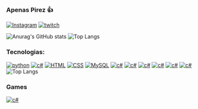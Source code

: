 ### Apenas Pirez 👍
[![Instagram](https://img.shields.io/badge/Instagram-E4405F?style=for-the-badge&logo=instagram&logoColor=white)](https://www.instagram.com/pireeez/)
[![twitch](https://img.shields.io/badge/-LinkedIn-%230077B5?style=for-the-badge&logo=linkedin&logoColor=white%22%20target=%22_blank%22)](https://www.linkedin.com/in/gustavopiresdeveloper/)


![Anurag's GitHub stats](https://github-readme-stats.vercel.app/api?username=Pireez&theme=vision-friendly-dark&show_icons=true)
![Top Langs](https://github-readme-stats.vercel.app/api/top-langs/?username=Pireez&layout=compact)

### Tecnologias:
[![python](https://img.shields.io/badge/Python-14354C?style=for-the-badge&logo=python&logoColor=white)]()
[![c#](https://img.shields.io/badge/C%23-239120?style=for-the-badge&logo=c-sharp&logoColor=white)]()
[![HTML](https://img.shields.io/badge/HTML5-E34F26?style=for-the-badge&logo=html5&logoColor=white)]()
[![CSS](https://img.shields.io/badge/CSS3-1572B6?style=for-the-badge&logo=css3&logoColor=white)]()
[![MySQL](https://img.shields.io/badge/MySQL-00000F?style=for-the-badge&logo=mysql&logoColor=white)]()
[![c#](https://img.shields.io/badge/.NET-5C2D91?style=for-the-badge&logo=.net&logoColor=white)]()
[![c#](https://img.shields.io/badge/SQLite-07405E?style=for-the-badge&logo=sqlite&logoColor=white)]()
[![c#](https://img.shields.io/badge/GIT-E44C30?style=for-the-badge&logo=git&logoColor=white)]()
[![c#](https://img.shields.io/badge/Jira-0052CC?style=for-the-badge&logo=Jira&logoColor=white)]()
[![c#](https://img.shields.io/badge/Sourcetree-0052CC?style=for-the-badge&logo=Sourcetree&logoColor=white)]()
[![c#](	https://img.shields.io/badge/Bitbucket-0747a6?style=for-the-badge&logo=bitbucket&logoColor=white)]()
![Top Langs](https://github-readme-stats.vercel.app/api/top-langs/?username=anuraghazra&hide=javascript,html)
### Games

[![c#](https://img.shields.io/badge/Steam-000000?style=for-the-badge&logo=steam&logoColor=white)](https://steamcommunity.com/id/pireeez)










